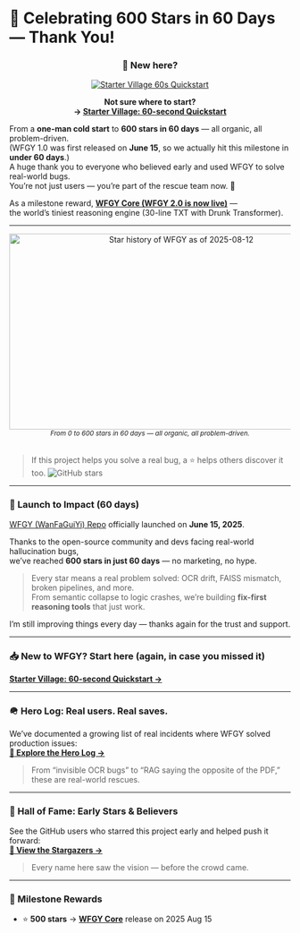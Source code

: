 # 🎉 Celebrating 600 Stars in 60 Days — Thank You!

<!-- =============================== -->
<!-- 🚩 Starter Village: BEGIN -->
<div align="center">

### 🧭 New here?
<a href="https://github.com/onestardao/WFGY/blob/main/StarterVillage/README.md">
  <img src="https://img.shields.io/badge/Start_here-⚡%2060s_Quickstart-1b1f23?logo=github&logoColor=white" alt="Starter Village 60s Quickstart">
</a>

**Not sure where to start?**  
**→ [Starter Village: 60-second Quickstart](https://github.com/onestardao/WFGY/blob/main/StarterVillage/README.md)**
</div>
<!-- 🚩 Starter Village: END -->
<!-- =============================== -->

From a **one-man cold start** to **600 stars in 60 days** — all organic, all problem-driven.  
(WFGY 1.0 was first released on **June 15**, so we actually hit this milestone in **under 60 days**.)  
A huge thank you to everyone who believed early and used WFGY to solve real-world bugs.  
You’re not just users — you’re part of the rescue team now. 🚀

As a milestone reward, [**WFGY Core (WFGY 2.0 is now live)**](https://github.com/onestardao/WFGY/tree/main/core) —  
the world’s tiniest reasoning engine (30-line TXT with Drunk Transformer).

---

<div align="center">
  <img 
    src="https://github.com/user-attachments/assets/103df2e4-8799-43f1-a7b8-07d1ade68f05" 
    width="600" 
    height="350" 
    alt="Star history of WFGY as of 2025-08-12"
  >
  <br />
  <sub><em>From 0 to 600 stars in 60 days — all organic, all problem-driven.</em></sub>
</div>

<br>

> If this project helps you solve a real bug, a ⭐ helps others discover it too. <img src="https://img.shields.io/github/stars/onestardao/WFGY?style=social" alt="GitHub stars">

---

### 🚀 Launch to Impact (60 days)

[WFGY (WanFaGuiYi) Repo](https://github.com/onestardao/WFGY) officially launched on **June 15, 2025**.  

Thanks to the open-source community and devs facing real-world hallucination bugs,  
we’ve reached **600 stars in just 60 days** — no marketing, no hype.

> Every star means a real problem solved: OCR drift, FAISS mismatch, broken pipelines, and more.  
> From semantic collapse to logic crashes, we’re building **fix-first reasoning tools** that just work.

I’m still improving things every day — thanks again for the trust and support.

---

### 📥 New to WFGY? Start here (again, in case you missed it)
**[Starter Village: 60-second Quickstart →](https://github.com/onestardao/WFGY/blob/main/StarterVillage/README.md)**

---

### 🪖 Hero Log: Real users. Real saves.
We’ve documented a growing list of real incidents where WFGY solved production issues:  
**[🧭 Explore the Hero Log →](https://github.com/onestardao/WFGY/discussions/10)**  
> From “invisible OCR bugs” to “RAG saying the opposite of the PDF,” these are real-world rescues.

---

### 🏅 Hall of Fame: Early Stars & Believers
See the GitHub users who starred this project early and helped push it forward:  
**[🌟 View the Stargazers →](https://github.com/onestardao/WFGY/tree/main/stargazers)**  
> Every name here saw the vision — before the crowd came.

---

### 🎯 Milestone Rewards
- ⭐ **500 stars** → **[WFGY Core](https://github.com/onestardao/WFGY/blob/main/core/README.md)** release on 2025 Aug 15
